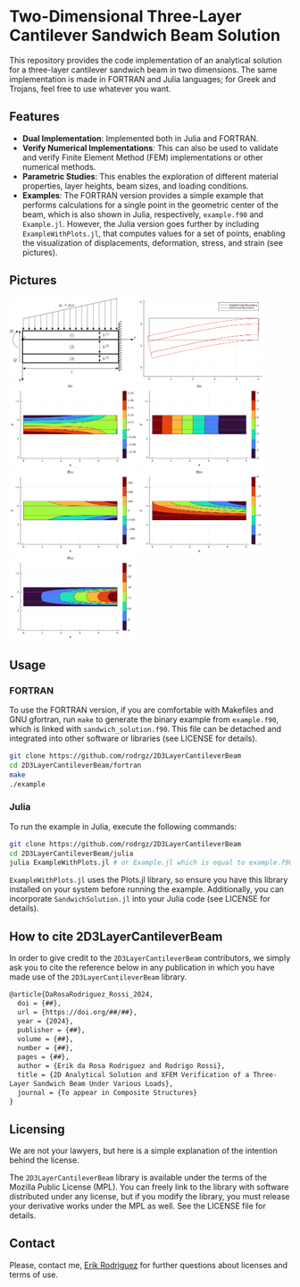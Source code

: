 # Two-Dimensional Three-Layer Cantilever Sandwich Beam Solution

This repository provides the code implementation of an analytical solution for a three-layer cantilever sandwich beam in two dimensions. The same implementation is made in FORTRAN and Julia languages; for Greek and Trojans, feel free to use whatever you want.

## Features

- **Dual Implementation**: Implemented both in Julia and FORTRAN.
- **Verify Numerical Implementations**: This can also be used to validate and verify Finite Element Method (FEM) implementations or other numerical methods.
- **Parametric Studies**: This enables the exploration of different material properties, layer heights, beam sizes, and loading conditions.
- **Examples**: The FORTRAN version provides a simple example that performs calculations for a single point in the geometric center of the beam, which is also shown in Julia, respectively, `example.f90` and `Example.jl`. However, the Julia version goes further by including `ExampleWithPlots.jl`, that computes values for a set of points, enabling the visualization of displacements, deformation, stress, and strain (see pictures).

## Pictures

<img src="figures/beam.png" alt="Beam" width="45%"> <img src="figures/deformed.svg" alt="Deformed" width="45%">
<img src="figures/u1.svg" alt="U1" width="45%"> <img src="figures/u2.svg" alt="U2" width="45%">
<img src="figures/sigma11.svg" alt="Sigma11" width="45%"> <img src="figures/sigma22.svg" alt="Sigma22" width="45%">
<img src="figures/sigma12.svg" alt="Sigma12" width="45%">

## Usage

### FORTRAN

To use the FORTRAN version, if you are comfortable with Makefiles and GNU gfortran, run `make` to generate the binary example from `example.f90`, which is linked with `sandwich_solution.f90`. This file can be detached and integrated into other software or libraries (see LICENSE for details).

```bash
git clone https://github.com/rodrgz/2D3LayerCantileverBeam
cd 2D3LayerCantileverBeam/fortran
make
./example
```

### Julia

To run the example in Julia, execute the following commands:

```bash
git clone https://github.com/rodrgz/2D3LayerCantileverBeam
cd 2D3LayerCantileverBeam/julia
julia ExampleWithPlots.jl # or Example.jl which is equal to example.f90
```

`ExampleWithPlots.jl` uses the Plots.jl library, so ensure you have this library installed on your system before running the example. Additionally, you can incorporate `SandwichSolution.jl` into your Julia code (see LICENSE for details).

## How to cite 2D3LayerCantileverBeam

In order to give credit to the `2D3LayerCantileverBeam` contributors, we simply ask you to cite the reference below in any publication in which you have made use of the `2D3LayerCantileverBeam` library.

```
@article{DaRosaRodriguez_Rossi_2024,
  doi = {##},
  url = {https://doi.org/##/##},
  year = {2024},
  publisher = {##},
  volume = {##},
  number = {##},
  pages = {##},
  author = {Erik da Rosa Rodriguez and Rodrigo Rossi},
  title = {2D Analytical Solution and XFEM Verification of a Three-Layer Sandwich Beam Under Various Loads},
  journal = {To appear in Composite Structures}
}
```

## Licensing

We are not your lawyers, but here is a simple explanation of the intention behind the license.

The `2D3LayerCantileverBeam` library is available under the terms of the Mozilla Public License (MPL). You can freely link to the library with software distributed under any license, but if you modify the library, you must release your derivative works under the MPL as well. See the LICENSE file for details.

## Contact

Please, contact me, [Erik Rodriguez](mailto:erik@rodgz.com) for further questions about licenses and terms of use.
